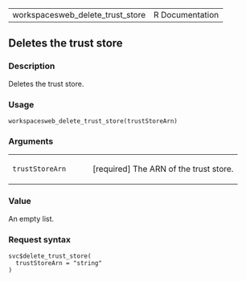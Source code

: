 <table style="width: 100%;">
<tbody>
<tr class="odd">
<td>workspacesweb_delete_trust_store</td>
<td style="text-align: right;">R Documentation</td>
</tr>
</tbody>
</table>

## Deletes the trust store

### Description

Deletes the trust store.

### Usage

    workspacesweb_delete_trust_store(trustStoreArn)

### Arguments

<table>
<colgroup>
<col style="width: 35%" />
<col style="width: 65%" />
</colgroup>
<tbody>
<tr class="odd">
<td><code
id="workspacesweb_delete_trust_store_:_trustStoreArn">trustStoreArn</code></td>
<td><p>[required] The ARN of the trust store.</p></td>
</tr>
</tbody>
</table>

### Value

An empty list.

### Request syntax

    svc$delete_trust_store(
      trustStoreArn = "string"
    )
